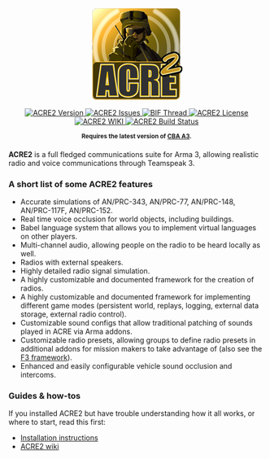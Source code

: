 <p align="center">
    <img src="https://github.com/IDI-Systems/acre2/blob/master/extras/logos/acre2-small-logo.png">
</p>

<p align="center">
     <a href="http://raceriv.com/arma2/acre/acre2_2.3.0.910.zip">
        <img src="https://img.shields.io/badge/Version-2.3.0-blue.svg?style=flat-square" alt="ACRE2 Version">
    </a>
    <a href="https://github.com/IDI-Systems/acre2/issues">
        <img src="https://img.shields.io/github/issues-raw/IDI-Systems/acre2.svg?style=flat-square&label=Issues" alt="ACRE2 Issues">
    </a>
    <a href="https://forums.bistudio.com/topic/193813-acre2-v22-stable-steam-workshop-release/">
        <img src="https://img.shields.io/badge/BIF-Thread-lightgrey.svg?style=flat-square" alt="BIF Thread">
    </a>
    <a href="https://github.com/IDI-Systems/acre2/blob/master/LICENSE">
        <img src="https://img.shields.io/badge/License-GPLv3-red.svg?style=flat-square" alt="ACRE2 License">
    </a>
    <a href="https://github.com/IDI-Systems/acre2/wiki">
        <img src="https://img.shields.io/badge/Github-Wiki-lightgrey.svg?style=flat-square" alt="ACRE2 WIKI">
    </a>
    <a href="https://travis-ci.org/IDI-Systems/acre2">
        <img src="https://img.shields.io/travis/IDI-Systems/acre2.svg?style=flat-square&label=Build" alt="ACRE2 Build Status">
    </a>
</p>

<p align="center">
    <sup><strong>Requires the latest version of <a href="https://github.com/CBATeam/CBA_A3/releases">CBA A3</a>.<br/></strong></sub>
</p>

**ACRE2** is a full fledged communications suite for Arma 3, allowing realistic radio and voice communications through Teamspeak 3. 

### A short list of some ACRE2 features

- Accurate simulations of AN/PRC-343, AN/PRC-77, AN/PRC-148, AN/PRC-117F, AN/PRC-152.
- Real time voice occlusion for world objects, including buildings.
- Babel language system that allows you to implement virtual languages on other players.
- Multi-channel audio, allowing people on the radio to be heard locally as well.
- Radios with external speakers.
- Highly detailed radio signal simulation.
- A highly customizable and documented framework for the creation of radios.
- A highly customizable and documented framework for implementing different game modes (persistent world, replays, logging, external data storage, external radio control).
- Customizable sound configs that allow traditional patching of sounds played in ACRE via Arma addons.
- Customizable radio presets, allowing groups to define radio presets in additional addons for mission makers to take advantage of (also see the [F3 framework](https://github.com/ferstaberinde/F3)).
- Enhanced and easily configurable vehicle sound occlusion and intercoms.

### Guides & how-tos

If you installed ACRE2 but have trouble understanding how it all works, or where to start, read this first:
- [Installation instructions](https://github.com/IDI-Systems/acre2/wiki/Installation-Instructions)
- [ACRE2 wiki](https://github.com/IDI-Systems/acre2/wiki/)
